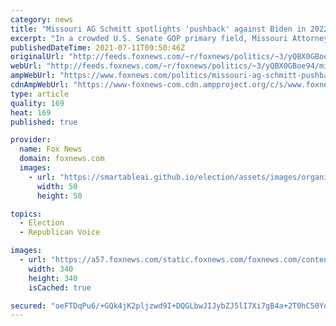 ```yaml
---
category: news
title: "Missouri AG Schmitt spotlights 'pushback' against Biden in 2022 Senate GOP primary"
excerpt: "In a crowded U.S. Senate GOP primary field, Missouri Attorney General Eric Schmitt says his efforts in taking on what he calls the \"really radical\" agenda of President Biden's administration is making his campaign stand out."
publishedDateTime: 2021-07-11T09:50:46Z
originalUrl: "http://feeds.foxnews.com/~r/foxnews/politics/~3/yQBX0GBoe94/missouri-ag-schmitt-pushback-against-biden-2022-senate-gop-primary"
webUrl: "http://feeds.foxnews.com/~r/foxnews/politics/~3/yQBX0GBoe94/missouri-ag-schmitt-pushback-against-biden-2022-senate-gop-primary"
ampWebUrl: "https://www.foxnews.com/politics/missouri-ag-schmitt-pushback-against-biden-2022-senate-gop-primary.amp"
cdnAmpWebUrl: "https://www-foxnews-com.cdn.ampproject.org/c/s/www.foxnews.com/politics/missouri-ag-schmitt-pushback-against-biden-2022-senate-gop-primary.amp"
type: article
quality: 169
heat: 169
published: true

provider:
  name: Fox News
  domain: foxnews.com
  images:
    - url: "https://smartableai.github.io/election/assets/images/organizations/foxnews.com-50x50.jpg"
      width: 50
      height: 50

topics:
  - Election
  - Republican Voice

images:
  - url: "https://a57.foxnews.com/static.foxnews.com/foxnews.com/content/uploads/2019/03/340/340/PaulSteinhauser.jpg?ve=1&tl=1"
    width: 340
    height: 340
    isCached: true

secured: "oeFTDqPu6/+GQk4jK2pljzwd9I+DQGLbwJIJybZJ5lI7Xi7gB4a+2T0hC50YoNG0Gk2UWAAKYRfhGRbs+ZFMkKz5Wj9zL9f5H5GNbXd8zu5SOcdDU22JyJ3/dgj4n9/rH3AavIUPHiTBpK/xoSd0xvq3Xpd5ivGK7vnX7L48NAdke1RbGCZ3gJnfdlMPj+y4Yg4vvC90Hp8qK4D7rANMHBUuQD6avX3nUdQJ+OFwjhXGfYXvocLqi82kfPvjWySR3TPcKNE7WZIg0EKT8qHVEdabvy/b6cWmLKyxvpp5amNDEmsAFdlaKH1BJWUK5c/wuNwL7As9bcWJspvqaVuLjxc60g6tS91r7YVUJaujR5g=;fJzULyHO86Xp0KB20bs4YQ=="
---
```


